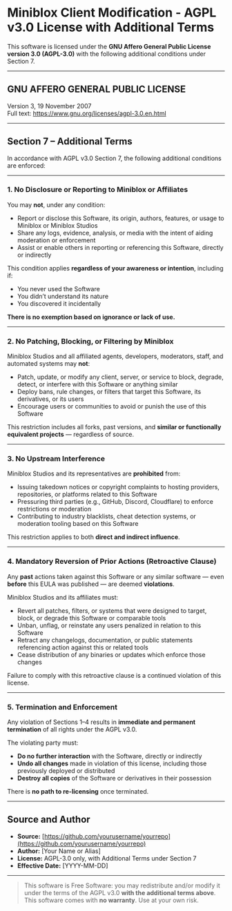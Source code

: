 # Miniblox Client Modification - AGPL v3.0 License with Additional Terms

This software is licensed under the **GNU Affero General Public License version 3.0 (AGPL-3.0)** with the following additional conditions under Section 7.

---

## GNU AFFERO GENERAL PUBLIC LICENSE  
Version 3, 19 November 2007  
Full text: https://www.gnu.org/licenses/agpl-3.0.en.html  

---

## Section 7 – Additional Terms

In accordance with AGPL v3.0 Section 7, the following additional conditions are enforced:

---

### 1. No Disclosure or Reporting to Miniblox or Affiliates

You may **not**, under any condition:

- Report or disclose this Software, its origin, authors, features, or usage to Miniblox or Miniblox Studios  
- Share any logs, evidence, analysis, or media with the intent of aiding moderation or enforcement  
- Assist or enable others in reporting or referencing this Software, directly or indirectly

This condition applies **regardless of your awareness or intention**, including if:

- You never used the Software  
- You didn’t understand its nature  
- You discovered it incidentally  

**There is no exemption based on ignorance or lack of use.**

---

### 2. No Patching, Blocking, or Filtering by Miniblox

Miniblox Studios and all affiliated agents, developers, moderators, staff, and automated systems may **not**:

- Patch, update, or modify any client, server, or service to block, degrade, detect, or interfere with this Software or anything similar  
- Deploy bans, rule changes, or filters that target this Software, its derivatives, or its users  
- Encourage users or communities to avoid or punish the use of this Software

This restriction includes all forks, past versions, and **similar or functionally equivalent projects** — regardless of source.

---

### 3. No Upstream Interference

Miniblox Studios and its representatives are **prohibited** from:

- Issuing takedown notices or copyright complaints to hosting providers, repositories, or platforms related to this Software  
- Pressuring third parties (e.g., GitHub, Discord, Cloudflare) to enforce restrictions or moderation  
- Contributing to industry blacklists, cheat detection systems, or moderation tooling based on this Software

This restriction applies to both **direct and indirect influence**.

---

### 4. Mandatory Reversion of Prior Actions (Retroactive Clause)

Any **past** actions taken against this Software or any similar software — even **before** this EULA was published — are deemed **violations**.

Miniblox Studios and its affiliates must:

- Revert all patches, filters, or systems that were designed to target, block, or degrade this Software or comparable tools  
- Unban, unflag, or reinstate any users penalized in relation to this Software  
- Retract any changelogs, documentation, or public statements referencing action against this or related tools  
- Cease distribution of any binaries or updates which enforce those changes

Failure to comply with this retroactive clause is a continued violation of this license.

---

### 5. Termination and Enforcement

Any violation of Sections 1–4 results in **immediate and permanent termination** of all rights under the AGPL v3.0.

The violating party must:

- **Do no further interaction** with the Software, directly or indirectly  
- **Undo all changes** made in violation of this license, including those previously deployed or distributed  
- **Destroy all copies** of the Software or derivatives in their possession

There is **no path to re-licensing** once terminated.

---

## Source and Author
- **Source:** [https://github.com/yourusername/yourrepo](https://github.com/yourusername/yourrepo)  
- **Author:** [Your Name or Alias]  
- **License:** AGPL-3.0 only, with Additional Terms under Section 7  
- **Effective Date:** [YYYY-MM-DD]

---

> This software is Free Software: you may redistribute and/or modify it under the terms of the AGPL v3.0 **with the additional terms above**.  
> This software comes with **no warranty**. Use at your own risk.
